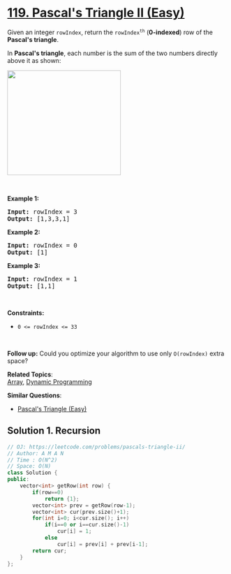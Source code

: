 # [119. Pascal's Triangle II (Easy)](https://leetcode.com/problems/pascals-triangle-ii/)

<p>Given an integer <code>rowIndex</code>, return the <code>rowIndex<sup>th</sup></code> (<strong>0-indexed</strong>) row of the <strong>Pascal's triangle</strong>.</p>

<p>In <strong>Pascal's triangle</strong>, each number is the sum of the two numbers directly above it as shown:</p>
<img alt="" src="https://upload.wikimedia.org/wikipedia/commons/0/0d/PascalTriangleAnimated2.gif" style="height:240px; width:260px">
<p>&nbsp;</p>
<p><strong>Example 1:</strong></p>
<pre><strong>Input:</strong> rowIndex = 3
<strong>Output:</strong> [1,3,3,1]
</pre><p><strong>Example 2:</strong></p>
<pre><strong>Input:</strong> rowIndex = 0
<strong>Output:</strong> [1]
</pre><p><strong>Example 3:</strong></p>
<pre><strong>Input:</strong> rowIndex = 1
<strong>Output:</strong> [1,1]
</pre>
<p>&nbsp;</p>
<p><strong>Constraints:</strong></p>

<ul>
	<li><code>0 &lt;= rowIndex &lt;= 33</code></li>
</ul>

<p>&nbsp;</p>
<p><strong>Follow up:</strong> Could you optimize your algorithm to use only <code>O(rowIndex)</code> extra space?</p>


**Related Topics**:  
[Array](https://leetcode.com/tag/array/), [Dynamic Programming](https://leetcode.com/tag/dynamic-programming/)

**Similar Questions**:
* [Pascal's Triangle (Easy)](https://leetcode.com/problems/pascals-triangle/)

## Solution 1. Recursion

```cpp
// OJ: https://leetcode.com/problems/pascals-triangle-ii/
// Author: A M A N
// Time : O(N^2)
// Space: O(N)
class Solution {
public:
    vector<int> getRow(int row) {
        if(row==0)
            return {1};
        vector<int> prev = getRow(row-1);
        vector<int> cur(prev.size()+1);
        for(int i=0; i<cur.size(); i++)
            if(i==0 or i==cur.size()-1)
                cur[i] = 1;
            else
                cur[i] = prev[i] + prev[i-1];
        return cur;
    }
};
```